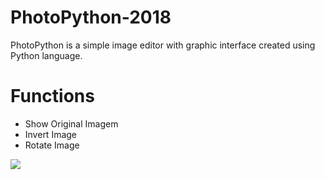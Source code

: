 # PhotoPython-2018
PhotoPython is a simple image editor with graphic interface created using Python language.

# Functions
 * Show Original Imagem
 * Invert Image
 * Rotate Image

<img src="https://user-images.githubusercontent.com/17733053/43723382-df4e0518-996d-11e8-8a5a-72ca7b48ffeb.png" />



